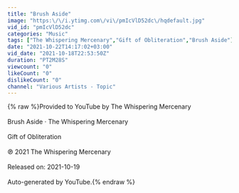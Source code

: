 ```yaml
---
title: "Brush Aside"
image: "https:\/\/i.ytimg.com\/vi\/pmIcVlD52dc\/hqdefault.jpg"
vid_id: "pmIcVlD52dc"
categories: "Music"
tags: ["The Whispering Mercenary","Gift of Obliteration","Brush Aside"]
date: "2021-10-22T14:17:02+03:00"
vid_date: "2021-10-18T22:53:50Z"
duration: "PT2M28S"
viewcount: "0"
likeCount: "0"
dislikeCount: "0"
channel: "Various Artists - Topic"
---
```

{% raw %}Provided to YouTube by The Whispering Mercenary<br /><br />Brush Aside · The Whispering Mercenary<br /><br />Gift of Obliteration<br /><br />℗ 2021 The Whispering Mercenary<br /><br />Released on: 2021-10-19<br /><br />Auto-generated by YouTube.{% endraw %}
